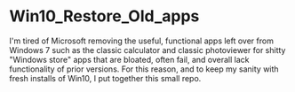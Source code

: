 # Win10_Restore_Old_apps

I'm tired of Microsoft removing the useful, functional apps left over from Windows 7 such as the classic calculator and classic photoviewer for shitty "Windows store" apps that are bloated, often fail, and overall lack functionality of prior versions.  For this reason, and to keep my sanity with fresh installs of Win10, I put together this small repo.
